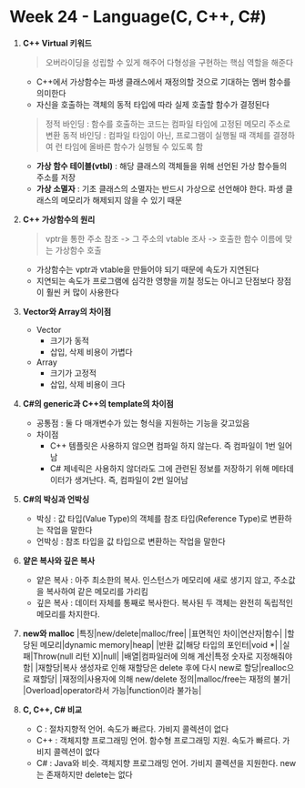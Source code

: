# Week 24 - Language(C, C++, C#)

1. **C++ Virtual 키워드**

   > 오버라이딩을 성립할 수 있게 해주어 다형성을 구현하는 핵심 역할을 해준다

   - C++에서 가상함수는 파생 클래스에서 재정의할 것으로 기대하는 멤버 함수를 의미한다
   - 자신을 호출하는 객체의 동적 타입에 따라 실제 호출할 함수가 결정된다
   > 정적 바인딩 : 함수를 호출하는 코드는 컴파일 타임에 고정된 메모리 주소로 변환
   > 동적 바인딩 : 컴파일 타임이 아닌, 프로그램이 실행될 때 객체를 결졍하여 런 타임에 올바른 함수가 실행될 수 있도록 함

   - **가상 함수 테이블(vtbl)** : 해당 클래스의 객체들을 위해 선언된 가상 함수들의 주소를 저장
   - **가상 소멸자** : 기초 클래스의 소멸자는 반드시 가상으로 선언해야 한다. 파생 클래스의 메모리가 해제되지 않을 수 있기 때문 

2. **C++ 가상함수의 원리**

    > vptr을 통한 주소 참조 -> 그 주소의 vtable 조사 -> 호출한 함수 이름에 맞는 가상함수 호출

    - 가상함수는 vptr과 vtable을 만들어야 되기 때문에 속도가 지연된다
    - 지연되는 속도가 프로그램에 심각한 영향을 끼칠 정도는 아니고 단점보다 장점이 훨씬 커 많이 사용한다

3. **Vector와 Array의 차이점**
    - Vector 
        - 크기가 동적
        - 삽입, 삭제 비용이 가볍다
    - Array
        - 크기가 고정적
        - 삽입, 삭제 비용이 크다

4. **C#의 generic과 C++의 template의 차이점**
    - 공통점 : 둘 다 매개변수가 있는 형식을 지원하는 기능을 갖고있음
    - 차이점
        - C++ 템플릿은 사용하지 않으면 컴파일 하지 않는다. 즉 컴파일이 1번 일어남
        - C# 제네릭은 사용하지 않더라도 그에 관련된 정보를 저장하기 위해 메타데이터가 생겨난다. 즉, 컴파일이 2번 일어남

5. **C#의 박싱과 언박싱**
    - 박싱 : 값 타입(Value Type)의 객체를 참조 타입(Reference Type)로 변환하는 작업을 말한다
    - 언박싱 : 참조 타입을 값 타입으로 변환하는 작업을 말한다

6. **얕은 복사와 깊은 복사**
    - 얕은 복사 : 아주 최소한의 복사. 인스턴스가 메모리에 새로 생기지 않고, 주소값을 복사하여 같은 메모리를 가리킴
    - 깊은 복사 : 데이터 자체를 통째로 복사한다. 복사된 두 객체는 완전히 독립적인 메모리를 차지한다.

7. **new와 malloc**
    |특징|new/delete|malloc/free|
    |표면적인 차이|연산자|함수|
    |할당된 메모리|dynamic memory|heap|
    |반환 값|해당 타입의 포인터|void *|
    |실패|Throw(null 리턴 X)|null|
    |배열|컴파일러에 의해 계산|특정 숫자로 지정해줘야 함|
    |재할당|복사 생성자로 인해 재할당은 delete 후에 다시 new로 할당|realloc으로 재할당|
    |재정의|사용자에 의해 new/delete 정의|malloc/free는 재정의 불가|
    |Overload|operator라서 가능|function이라 불가능|

8. **C, C++, C# 비교**
    - C : 절차지향적 언어. 속도가 빠르다. 가비지 콜렉션이 없다
    - C++ : 객체지향 프로그래밍 언어. 함수형 프로그래밍 지원. 속도가 빠르다. 가비지 콜렉션이 없다
    - C# : Java와 비슷. 객체지향 프로그래밍 언어. 가비지 콜렉션을 지원한다. new는 존재하지만 delete는 없다
